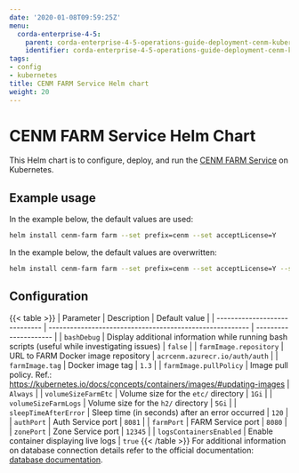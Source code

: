 ```yaml
---
date: '2020-01-08T09:59:25Z'
menu:
  corda-enterprise-4-5:
    parent: corda-enterprise-4-5-operations-guide-deployment-cenm-kubernetes
    identifier: corda-enterprise-4-5-operations-guide-deployment-cenm-kubernetes-farm
tags:
- config
- kubernetes
title: CENM FARM Service Helm chart
weight: 20
---
```


# CENM FARM Service Helm Chart

This Helm chart is to configure, deploy, and run the [CENM FARM Service](../../../../../../../en/platform/corda/1.3/cenm/gateway-service.md) on Kubernetes.

## Example usage

In the example below, the default values are used:

```bash
helm install cenm-farm farm --set prefix=cenm --set acceptLicense=Y
```

In the example below, the default values are overwritten:

```bash
helm install cenm-farm farm --set prefix=cenm --set acceptLicense=Y --set volumeSizeFarmLogs=5Gi
```

## Configuration
{{< table >}}
| Parameter                     | Description                                              | Default value         |
| ----------------------------- | -------------------------------------------------------- | --------------------- |
| `bashDebug`                   | Display additional information while running bash scripts (useful while investigating issues) | `false` |
| `farmImage.repository`        | URL to FARM Docker image repository                      | `acrcenm.azurecr.io/auth/auth` |
| `farmImage.tag`               | Docker image tag | `1.3` |
| `farmImage.pullPolicy`        | Image pull policy. Ref.: https://kubernetes.io/docs/concepts/containers/images/#updating-images | `Always` |
| `volumeSizeFarmEtc`           | Volume size for the `etc/` directory | `1Gi` |
| `volumeSizeFarmLogs`          | Volume size for the `h2/` directory | `5Gi` |
| `sleepTimeAfterError`         | Sleep time (in seconds) after an error occurred | `120` |
| `authPort`                    | Auth Service port | `8081` |
| `farmPort`                    | FARM Service port | `8080` |
| `zonePort`                    | Zone Service port | `12345` |
| `logsContainersEnabled`       | Enable container displaying live logs | `true`
{{< /table >}}
For additional information on database connection details refer to the official documentation: [database documentation](../../../../../../../en/platform/corda/1.3/cenm/config-database.md).
